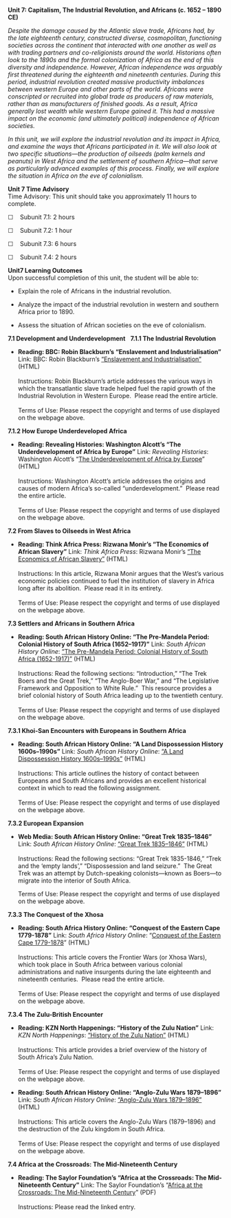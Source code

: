 **Unit 7: Capitalism, The Industrial Revolution, and Africans (c. 1652 –
1890 CE)** <span id="7"></span> 

*Despite the damage caused by the Atlantic slave trade, Africans had, by
the late eighteenth century, constructed diverse, cosmopolitan,
functioning societies across the continent that interacted with one
another as well as with trading partners and co-religionists around the
world. Historians often look to the 1890s and the formal colonization of
Africa as the end of this diversity and independence. However, African
independence was arguably first threatened during the eighteenth and
nineteenth centuries. During this period, industrial revolution created
massive productivity imbalances between western Europe and other parts
of the world. Africans were conscripted or recruited into global trade
as producers of raw materials, rather than as manufacturers of finished
goods. As a result, Africa generally lost wealth while western Europe
gained it. This had a massive impact on the economic (and ultimately
political) independence of African societies.*

*In this unit, we will explore the industrial revolution and its impact
in Africa, and examine the ways that Africans participated in it. We
will also look at two specific situations—the production of oilseeds
(palm kernels and peanuts) in West Africa and the settlement of southern
Africa—that serve as particularly advanced examples of this process.
Finally, we will explore the situation in Africa on the eve of
colonialism.*

**Unit 7 Time Advisory**  
Time Advisory: This unit should take you approximately 11 hours to
complete.  
  
 ☐    Subunit 7.1: 2 hours  
  
 ☐    Subunit 7.2: 1 hour  
  
 ☐    Subunit 7.3: 6 hours  
  
 ☐    Subunit 7.4: 2 hours

**Unit7 Learning Outcomes**  
Upon successful completion of this unit, the student will be able to:  
-   Explain the role of Africans in the industrial revolution.

<!-- -->

-   Analyze the impact of the industrial revolution in western and
    southern Africa prior to 1890.

<!-- -->

-   Assess the situation of African societies on the eve of colonialism.

**7.1 Development and Underdevelopment** <span id="7.1"></span> 
**7.1.1 The Industrial Revolution** <span id="7.1.1"></span> 
-   **Reading: BBC: Robin Blackburn’s “Enslavement and
    Industrialisation”**
    Link: BBC: Robin Blackburn’s [“Enslavement and
    Industrialisation”](http://www.bbc.co.uk/history/british/abolition/industrialisation_article_01.shtml)
    (HTML)  
        
     Instructions: Robin Blackburn’s article addresses the various ways
    in which the transatlantic slave trade helped fuel the rapid growth
    of the Industrial Revolution in Western Europe.  Please read the
    entire article.  
        
     Terms of Use: Please respect the copyright and terms of use
    displayed on the webpage above.

**7.1.2 How Europe Underdeveloped Africa** <span id="7.1.2"></span> 
-   **Reading: Revealing Histories: Washington Alcott’s “The
    Underdevelopment of Africa by Europe”**
    Link: *Revealing Histories*: Washington Alcott’s “[The
    Underdevelopment of Africa by
    Europe](http://www.revealinghistories.org.uk/africa-the-arrival-of-europeans-and-the-transatlantic-slave-trade/articles/the-underdevelopment-of-africa-by-europe.html)”
    (HTML)  
        
     Instructions: Washington Alcott’s article addresses the origins and
    causes of modern Africa’s so-called “underdevelopment.”  Please read
    the entire article.  
        
     Terms of Use: Please respect the copyright and terms of use
    displayed on the webpage above.

**7.2 From Slaves to Oilseeds in West Africa** <span id="7.2"></span> 
-   **Reading: Think Africa Press: Rizwana Monir’s “The Economics of
    African Slavery”**
    Link: *Think Africa Press*: Rizwana Monir’s [“The Economics of
    African
    Slavery”](http://thinkafricapress.com/history/economics-african-slavery)
    (HTML)  
        
     Instructions: In this article, Rizwana Monir argues that the West’s
    various economic policies continued to fuel the institution of
    slavery in Africa long after its abolition.  Please read it in its
    entirety.  
        
     Terms of Use: Please respect the copyright and terms of use
    displayed on the webpage above.

**7.3 Settlers and Africans in Southern Africa** <span id="7.3"></span> 
-   **Reading: South African History Online: “The Pre-Mandela Period:
    Colonial History of South Africa (1652–1917)”**
    Link: *South African History Online*: [“The Pre-Mandela Period:
    Colonial History of South Africa
    (1652-1917)”](http://www.sahistory.org.za/pre-mandela-period-colonial-history-south-africa-1652-1917)
    (HTML)  
        
     Instructions: Read the following sections: “Introduction,” “The
    Trek Boers and the Great Trek,” “The Anglo-Boer War,” and “The
    Legislative Framework and Opposition to White Rule.”  This resource
    provides a brief colonial history of South Africa leading up to the
    twentieth century.  
        
     Terms of Use: Please respect the copyright and terms of use
    displayed on the webpage above.

**7.3.1 Khoi-San Encounters with Europeans in Southern Africa** <span
id="7.3.1"></span> 
-   **Reading: South African History Online: “A Land Dispossession
    History 1600s–1990s”**
    Link: *South African History Online*: [“A Land Dispossession History
    1600s–1990s”](http://www.sahistory.org.za/conquest-1600s-1800s)
    (HTML)  
        
     Instructions: This article outlines the history of contact between
    Europeans and South Africans and provides an excellent historical
    context in which to read the following assignment.  
        
     Terms of Use: Please respect the copyright and terms of use
    displayed on the webpage above.

**7.3.2 European Expansion** <span id="7.3.2"></span> 
-   **Web Media: South African History Online: “Great Trek 1835–1846”**
    Link: *South African History Online*: [“Great Trek
    1835–1846”](http://www.sahistory.org.za/south-africa-1806-1899/great-trek-1835-1846)
    (HTML)  
        
     Instructions: Read the following sections: “Great Trek 1835-1846,”
    “Trek and the ‘empty lands’,” “Dispossession and land seizure.”  The
    Great Trek was an attempt by Dutch-speaking colonists—known as
    Boers—to migrate into the interior of South Africa.  
      
     Terms of Use: Please respect the copyright and terms of use
    displayed on the webpage above.

**7.3.3 The Conquest of the Xhosa** <span id="7.3.3"></span> 
-   **Reading: South Africa History Online: “Conquest of the Eastern
    Cape 1779-1878”**
    Link: *South Africa History Online*: “[Conquest of the Eastern Cape
    1779-1878](http://www.sahistory.org.za/topic/conquest-eastern-cape-1779-1878)”
    (HTML)  
        
     Instructions: This article covers the Frontier Wars (or Xhosa
    Wars), which took place in South Africa between various colonial
    administrations and native insurgents during the late eighteenth and
    nineteenth centuries.  Please read the entire article.  
        
     Terms of Use: Please respect the copyright and terms of use
    displayed on the webpage above.

**7.3.4 The Zulu-British Encounter** <span id="7.3.4"></span> 
-   **Reading: KZN North Happenings: “History of the Zulu Nation”**
    Link: *KZN North Happenings*: [“History of the Zulu
    Nation”](http://www.kznnorthhappenings.co.za/history_zulu_nation.htm)
    (HTML)  
        
     Instructions: This article provides a brief overview of the history
    of South Africa’s Zulu Nation.  
        
     Terms of Use: Please respect the copyright and terms of use
    displayed on the webpage above.

-   **Reading: South African History Online: “Anglo-Zulu Wars
    1879–1896”**
    Link: *South African History Online*: [“Anglo-Zulu Wars
    1879–1896”](http://www.sahistory.org.za/south-africa-1806-1899/anglo-zulu-wars-1879-1896)
    (HTML)  
        
     Instructions: This article covers the Anglo-Zulu Wars (1879–1896)
    and the destruction of the Zulu kingdom in South Africa.  
        
     Terms of Use: Please respect the copyright and terms of use
    displayed on the webpage above.

**7.4 Africa at the Crossroads: The Mid-Nineteenth Century** <span
id="7.4"></span> 
-   **Reading: The Saylor Foundation’s “Africa at the Crossroads: The
    Mid-Nineteenth Century”**
    Link: The Saylor Foundation’s “[Africa at the Crossroads: The
    Mid-Nineteenth
    Century](https://resources.saylor.org/wwwresources/archived/site/wp-content/uploads/2012/02/HIST251-7.4-AfricaattheCrossroads-FINAL.pdf)”
    (PDF)  
        
     Instructions: Please read the linked entry.


